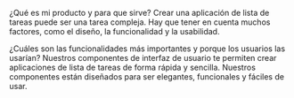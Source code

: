 ¿Qué es mi producto y para que sirve?
Crear una aplicación de lista de tareas puede ser una tarea compleja. Hay que tener en cuenta muchos factores, como el diseño, la funcionalidad y la usabilidad.

¿Cuáles son las funcionalidades más importantes y porque los usuarios las usarían?
Nuestros componentes de interfaz de usuario te permiten crear aplicaciones de lista de tareas de forma rápida y sencilla. Nuestros componentes están diseñados para ser elegantes, funcionales y fáciles de usar.